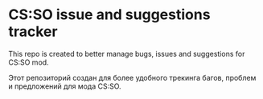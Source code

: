 # CS:SO issue and suggestions tracker
This repo is created to better manage bugs, issues and suggestions for CS:SO mod.

Этот репозиторий создан для более удобного трекинга багов, проблем и предложений для мода CS:SO.
